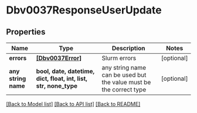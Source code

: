 # Dbv0037ResponseUserUpdate


## Properties
Name | Type | Description | Notes
------------ | ------------- | ------------- | -------------
**errors** | [**[Dbv0037Error]**](Dbv0037Error.md) | Slurm errors | [optional] 
**any string name** | **bool, date, datetime, dict, float, int, list, str, none_type** | any string name can be used but the value must be the correct type | [optional]

[[Back to Model list]](../README.md#documentation-for-models) [[Back to API list]](../README.md#documentation-for-api-endpoints) [[Back to README]](../README.md)


